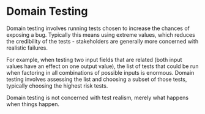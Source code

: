# Domain Testing

Domain testing involves running tests chosen to increase the chances of exposing a bug. Typically this means using extreme values, which reduces the credibility of the tests - stakeholders are generally more concerned with realistic failures.

For example, when testing two input fields that are related (both input values have an effect on one output value), the list of tests that could be run when factoring in all combinations of possible inputs is enormous. Domain testing involves assessing the list and choosing a subset of those tests, typically choosing the highest risk tests.

Domain testing is not concerned with test realism, merely what happens when things happen.